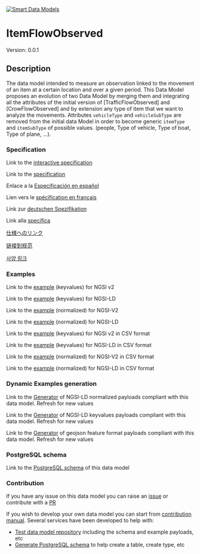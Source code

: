 [![Smart Data Models](https://smartdatamodels.org/wp-content/uploads/2022/01/SmartDataModels_logo.png "Logo")](https://smartdatamodels.org)
# ItemFlowObserved
Version: 0.0.1

## Description 

The data model intended to measure an observation linked to the movement of an item at a certain location and over a given period. This Data Model proposes an evolution of two Data Model by merging them and integrating all the attributes of the initial version of [TrafficFlowObserved] and [CrowFlowObserved] and by extension any type of item that we want to analyze the movements. Attributes `vehicleType` and `vehicleSubType` are removed from the initial data Model in order to become generic `itemType` and `itemSubType` of possible values. (people, Type of vehicle, Type of boat, Type of plane, ...).
### Specification

Link to the [interactive specification](https://swagger.lab.fiware.org/?url=https://smart-data-models.github.io/dataModel.Transportation/ItemFlowObserved/swagger.yaml)

Link to the [specification](https://github.com/smart-data-models/dataModel.Transportation/blob/master/ItemFlowObserved/doc/spec.md)

Enlace a la [Especificación en español](https://github.com/smart-data-models/dataModel.Transportation/blob/master/ItemFlowObserved/doc/spec_ES.md)

Lien vers le [spécification en français](https://github.com/smart-data-models/dataModel.Transportation/blob/master/ItemFlowObserved/doc/spec_FR.md)

Link zur [deutschen Spezifikation](https://github.com/smart-data-models/dataModel.Transportation/blob/master/ItemFlowObserved/doc/spec_DE.md)

Link alla [specifica](https://github.com/smart-data-models/dataModel.Transportation/blob/master/ItemFlowObserved/doc/spec_IT.md)

[仕様へのリンク](https://github.com/smart-data-models/dataModel.Transportation/blob/master/ItemFlowObserved/doc/spec_JA.md)

[链接到规范](https://github.com/smart-data-models/dataModel.Transportation/blob/master/ItemFlowObserved/doc/spec_ZH.md)

[사양 링크](https://github.com/smart-data-models/dataModel.Transportation/blob/master/ItemFlowObserved/doc/spec_KO.md)
### Examples

Link to the [example](https://smart-data-models.github.io/dataModel.Transportation/ItemFlowObserved/examples/example.json) (keyvalues) for NGSI v2

Link to the [example](https://smart-data-models.github.io/dataModel.Transportation/ItemFlowObserved/examples/example.jsonld) (keyvalues) for NGSI-LD

Link to the [example](https://smart-data-models.github.io/dataModel.Transportation/ItemFlowObserved/examples/example-normalized.json) (normalized) for NGSI-V2

Link to the [example](https://smart-data-models.github.io/dataModel.Transportation/ItemFlowObserved/examples/example-normalized.jsonld) (normalized) for NGSI-LD

Link to the [example](https://github.com/smart-data-models/dataModel.Transportation/blob/master/ItemFlowObserved/examples/example.json.csv) (keyvalues) for NGSI v2 in CSV format

Link to the [example](https://github.com/smart-data-models/dataModel.Transportation/blob/master/ItemFlowObserved/examples/example.jsonld.csv) (keyvalues) for NGSI-LD in CSV format

Link to the [example](https://github.com/smart-data-models/dataModel.Transportation/blob/master/ItemFlowObserved/examples/example-normalized.json.csv) (normalized) for NGSI-V2 in CSV format

Link to the [example](https://github.com/smart-data-models/dataModel.Transportation/blob/master/ItemFlowObserved/examples/example-normalized.jsonld.csv) (normalized) for NGSI-LD in CSV format
### Dynamic Examples generation

Link to the [Generator](https://smartdatamodels.org/extra/ngsi-ld_generator.php?schemaUrl=https://raw.githubusercontent.com/smart-data-models/dataModel.Transportation/master/ItemFlowObserved/schema.json&email=info@smartdatamodels.org) of NGSI-LD normalized payloads compliant with this data model. Refresh for new values

Link to the [Generator](https://smartdatamodels.org/extra/ngsi-ld_generator_keyvalues.php?schemaUrl=https://raw.githubusercontent.com/smart-data-models/dataModel.Transportation/master/ItemFlowObserved/schema.json&email=info@smartdatamodels.org) of NGSI-LD keyvalues payloads compliant with this data model. Refresh for new values

Link to the [Generator](https://smartdatamodels.org/extra/geojson_features_generator.php?schemaUrl=https://raw.githubusercontent.com/smart-data-models/dataModel.Transportation/master/ItemFlowObserved/schema.json&email=info@smartdatamodels.org) of geojson feature format payloads compliant with this data model. Refresh for new values
### PostgreSQL schema

Link to the [PostgreSQL schema](https://github.com/smart-data-models/dataModel.Transportation/blob/master/ItemFlowObserved/schema.sql) of this data model
### Contribution

 If you have any issue on this data model you can raise an [issue](https://github.com/smart-data-models/dataModel.Transportation/issues)  or contribute with a [PR](https://github.com/smart-data-models/dataModel.Transportation/pulls)

 If you wish to develop your own data model you can start from [contribution manual](https://bit.ly/contribution_manual). Several services have been developed to help with: 
 - [Test data model repository](https://smartdatamodels.org/index.php/data-models-contribution-api/) including the schema and example payloads, etc
 - [Generate PostgreSQL schema](https://smartdatamodels.org/index.php/sql-service/) to help create a table, create type, etc